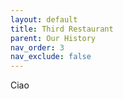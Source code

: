 ```yaml
---
layout: default
title: Third Restaurant
parent: Our History
nav_order: 3
nav_exclude: false
---
```


Ciao
